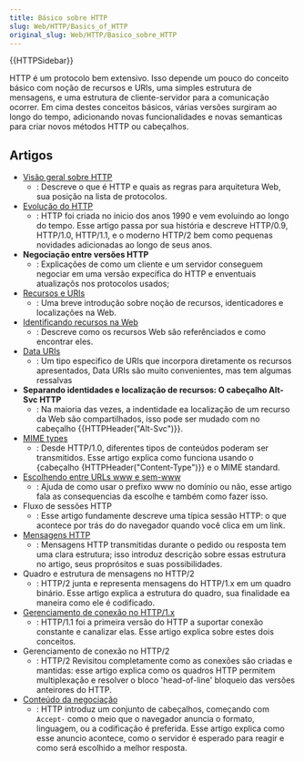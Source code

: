 ```yaml
---
title: Básico sobre HTTP
slug: Web/HTTP/Basics_of_HTTP
original_slug: Web/HTTP/Basico_sobre_HTTP
---
```

{{HTTPSidebar}}

HTTP é um protocolo bem extensivo. Isso depende um pouco do conceito básico com noção de recursos e URIs, uma simples estrutura de mensagens, e uma estrutura de cliente-servidor para a comunicação ocorrer. Em cima destes conceitos básicos, várias versões surgiram ao longo do tempo, adicionando novas funcionalidades e novas semanticas para criar novos métodos HTTP ou cabeçalhos.

## Artigos

- [Visão geral sobre HTTP](/pt-BR/docs/Web/HTTP/Overview)
  - : Descreve o que é HTTP e quais as regras para arquitetura Web, sua posição na lista de protocolos.
- [Evolução do HTTP](/pt-BR/docs/Web/HTTP/Basics_of_HTTP/Evolution_of_HTTP)
  - : HTTP foi criada no inicio dos anos 1990 e vem evoluindo ao longo do tempo. Esse artigo passa por sua história e descreve HTTP/0.9, HTTP/1.0, HTTP/1.1, e o moderno HTTP/2 bem como pequenas novidades adicionadas ao longo de seus anos.
- **Negociação entre versões HTTP**
  - : Explicações de como um cliente e um servidor conseguem negociar em uma versão expecífica do HTTP e enventuais atualizaçõs nos protocolos usados;
- [Recursos e URIs](/pt-BR/docs/Web/HTTP/Resources_and_URIs)
  - : Uma breve introdução sobre noção de recursos, identicadores e localizações na Web.
- [Identificando recursos na Web](/pt-BR/docs/Web/HTTP/Basics_of_HTTP/Identifying_resources_on_the_Web)
  - : Descreve como os recursos Web são referênciados e como encontrar eles.
- [Data URIs](/pt-BR/docs/Web/HTTP/Basics_of_HTTP/Data_URIs)
  - : Um tipo especifico de URIs que incorpora diretamente os recursos apresentados, Data URIs são muito convenientes, mas tem algumas ressalvas
- **Separando identidades e localização de recursos: O cabeçalho Alt-Svc HTTP**
  - : Na maioria das vezes, a indentidade ea localização de um recurso da Web são compartilhados, isso pode ser mudado com no cabeçalho {{HTTPHeader("Alt-Svc")}}.
- [MIME types](/pt-BR/docs/Web/HTTP/Basics_of_HTTP/MIME_types)
  - : Desde HTTP/1.0, diferentes tipos de conteúdos poderam ser transmitidos. Esse artigo explica como funciona usando o {cabeçalho {HTTPHeader("Content-Type")}} e o MIME standard.
- [Escolhendo entre URLs www e sem-www](/pt-BR/docs/Web/HTTP/Basics_of_HTTP/Choosing_between_www_and_non-www_URLs)
  - : Ajuda de como usar o prefixo www no domínio ou não, esse artigo fala as consequencias da escolhe e também como fazer isso.
- Fluxo de sessões HTTP
  - : Esse artigo fundamente descreve uma típica sessão HTTP: o que acontece por trás do do navegador quando você clica em um link.
- [Mensagens HTTP](/pt-BR/docs/Web/HTTP/Messages)
  - : Mensagens HTTP transmitidas durante o pedido ou resposta tem uma clara estrutura; isso introduz descrição sobre essas estrutura no artigo, seus proprósitos e suas possibilidades.
- Quadro e estrutura de mensagens no HTTP/2
  - : HTTP/2 junta e representa mensagens do HTTP/1.x em um quadro binário. Esse artigo explica a estrutura do quadro, sua finalidade ea maneira como ele é codificado.
- [Gerenciamento de conexão no HTTP/1.x](/pt-BR/docs/Web/HTTP/Connection_management_in_HTTP_1.x)
  - : HTTP/1.1 foi a primeira versão do HTTP a suportar conexão constante e canalizar elas. Esse artigo explica sobre estes dois conceitos.
- Gerenciamento de conexão no HTTP/2
  - : HTTP/2 Revisitou completamente como as conexões são criadas e mantidas: esse artigo explica como os quadros HTTP permitem multiplexação e resolver o bloco 'head-of-line' bloqueio das versões anteirores do HTTP.
- [Conteúdo da negociação](/pt-BR/docs/Web/HTTP/Content_negotiation)
  - : HTTP introduz um conjunto de cabeçalhos, começando com `Accept-` como o meio que o navegador anuncia o formato, linguagem, ou a codificação é preferida. Esse artigo explica como esse anuncio acontece, como o servidor é esperado para reagir e como será escolhido a melhor resposta.

